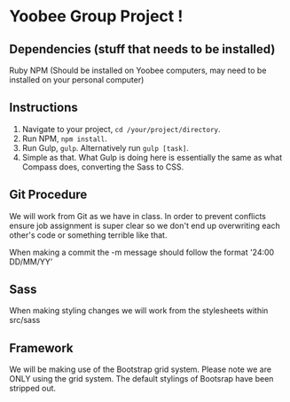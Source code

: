 # Yoobee Group Project !

## Dependencies (stuff that needs to be installed)

Ruby 
NPM
(Should be installed on Yoobee computers, may need to be installed on your personal computer)

## Instructions

1. Navigate to your project, `cd /your/project/directory`.
2. Run NPM, `npm install`.
3. Run Gulp, `gulp`. Alternatively run `gulp [task]`.
4. Simple as that. What Gulp is doing here is essentially the same as what Compass does, converting the Sass to CSS.

## Git Procedure

We will work from Git as we have in class. In order to prevent conflicts ensure job assignment is super clear so we don't end up overwriting each other's code or something terrible like that.

When making a commit the -m message should follow the format '24:00 DD/MM/YY'

## Sass

When making styling changes we will work from the stylesheets within src/sass

## Framework

We will be making use of the Bootstrap grid system. Please note we are ONLY using the grid system. The default stylings of Bootsrap have been stripped out.

